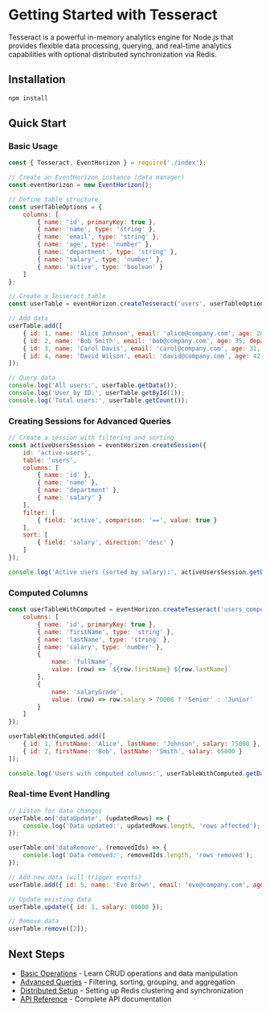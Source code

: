 # Getting Started with Tesseract

Tesseract is a powerful in-memory analytics engine for Node.js that provides flexible data processing, querying, and real-time analytics capabilities with optional distributed synchronization via Redis.

## Installation

```bash
npm install
```

## Quick Start

### Basic Usage

```javascript
const { Tesseract, EventHorizon } = require('./index');

// Create an EventHorizon instance (data manager)
const eventHorizon = new EventHorizon();

// Define table structure
const userTableOptions = {
    columns: [
        { name: 'id', primaryKey: true },
        { name: 'name', type: 'string' },
        { name: 'email', type: 'string' },
        { name: 'age', type: 'number' },
        { name: 'department', type: 'string' },
        { name: 'salary', type: 'number' },
        { name: 'active', type: 'boolean' }
    ]
};

// Create a Tesseract table
const userTable = eventHorizon.createTesseract('users', userTableOptions);

// Add data
userTable.add([
    { id: 1, name: 'Alice Johnson', email: 'alice@company.com', age: 28, department: 'Engineering', salary: 75000, active: true },
    { id: 2, name: 'Bob Smith', email: 'bob@company.com', age: 35, department: 'Marketing', salary: 65000, active: true },
    { id: 3, name: 'Carol Davis', email: 'carol@company.com', age: 31, department: 'Engineering', salary: 80000, active: false },
    { id: 4, name: 'David Wilson', email: 'david@company.com', age: 42, department: 'Sales', salary: 70000, active: true }
]);

// Query data
console.log('All users:', userTable.getData());
console.log('User by ID:', userTable.getById(1));
console.log('Total users:', userTable.getCount());
```

### Creating Sessions for Advanced Queries

```javascript
// Create a session with filtering and sorting
const activeUsersSession = eventHorizon.createSession({
    id: 'active-users',
    table: 'users',
    columns: [
        { name: 'id' },
        { name: 'name' },
        { name: 'department' },
        { name: 'salary' }
    ],
    filter: [
        { field: 'active', comparison: '==', value: true }
    ],
    sort: [
        { field: 'salary', direction: 'desc' }
    ]
});

console.log('Active users (sorted by salary):', activeUsersSession.getData());
```

### Computed Columns

```javascript
const userTableWithComputed = eventHorizon.createTesseract('users_computed', {
    columns: [
        { name: 'id', primaryKey: true },
        { name: 'firstName', type: 'string' },
        { name: 'lastName', type: 'string' },
        { name: 'salary', type: 'number' },
        { 
            name: 'fullName', 
            value: (row) => `${row.firstName} ${row.lastName}` 
        },
        { 
            name: 'salaryGrade', 
            value: (row) => row.salary > 70000 ? 'Senior' : 'Junior' 
        }
    ]
});

userTableWithComputed.add([
    { id: 1, firstName: 'Alice', lastName: 'Johnson', salary: 75000 },
    { id: 2, firstName: 'Bob', lastName: 'Smith', salary: 65000 }
]);

console.log('Users with computed columns:', userTableWithComputed.getData());
```

### Real-time Event Handling

```javascript
// Listen for data changes
userTable.on('dataUpdate', (updatedRows) => {
    console.log('Data updated:', updatedRows.length, 'rows affected');
});

userTable.on('dataRemove', (removedIds) => {
    console.log('Data removed:', removedIds.length, 'rows removed');
});

// Add new data (will trigger events)
userTable.add({ id: 5, name: 'Eve Brown', email: 'eve@company.com', age: 29, department: 'HR', salary: 60000, active: true });

// Update existing data
userTable.update({ id: 1, salary: 80000 });

// Remove data
userTable.remove([2]);
```

## Next Steps

- [Basic Operations](BASIC_OPERATIONS.md) - Learn CRUD operations and data manipulation
- [Advanced Queries](ADVANCED_QUERIES.md) - Filtering, sorting, grouping, and aggregation
- [Distributed Setup](DISTRIBUTED_SETUP.md) - Setting up Redis clustering and synchronization
- [API Reference](../API_DOCUMENTATION.md) - Complete API documentation
